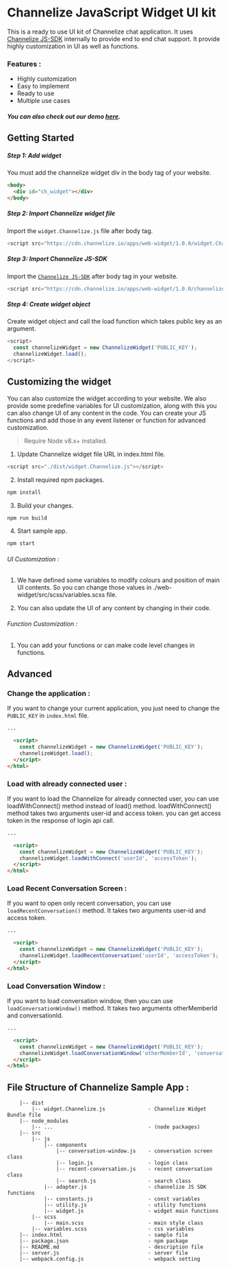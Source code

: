 # Channelize JavaScript Widget UI kit
This is a ready to use UI kit of Channelize chat application.
It uses [Channelize JS-SDK](https://docs.channelize.io/javascript-sdk-introduction-overview) internally to provide end to end chat support. It provide highly customization in UI as well as functions.

### Features : ###
- Highly customization
- Easy to implement
- Ready to use
- Multiple use cases

##### You can also check out our demo [here](https://demo.channelize.io).

## Getting Started

##### Step 1: Add widget #####

You must add the channelize widget div in the body tag of your website.
  
```html
<body>
  <div id="ch_widget"></div>
</body>
```

##### Step 2: Import Channelize widget file #####

Import the `widget.Channelize.js` file after body tag.

```javascript
<script src="https://cdn.channelize.io/apps/web-widget/1.0.0/widget.Channelize.js"></script>
```

##### Step 3: Import Channelize JS-SDK #####

Import the [`Channelize JS-SDK`](https://docs.channelize.io/javascript-sdk-introduction-overview) after body tag in your website.

```javascript
<script src="https://cdn.channelize.io/apps/web-widget/1.0.0/channelize-websdk-min.js"></script>
```

##### Step 4: Create widget object #####

Create widget object and call the load function which takes public key as an argument.

```javascript
<script>
  const channelizeWidget = new ChannelizeWidget('PUBLIC_KEY');
  channelizeWidget.load();
</script>
```

## Customizing the widget
You can also customize the widget according to your website. We also provide some predefine variables for UI customization, along with this you can also change UI of any content in the code.
You can create your JS functions and add those in any event listener or function for advanced customization.

> Require Node v8.x+ installed.

1. Update Channelize widget file URL in index.html file.
```javascript
<script src="./dist/widget.Channelize.js"></script>
```

2. Install required npm packages.
```bash
npm install
```

3. Build your changes.
```bash
npm run build
```
        
4. Start sample app.
```bash
npm start
```

###### UI Customization : ######

1. We have defined some variables to modify colours and position of main UI contents. So you can change those values in ./web-widget/src/scss/variables.scss file.

2. You can also update the UI of any content by changing in their code.

###### Function Customization : ######

1. You can add your functions or can make code level changes in functions.


## Advanced  
### Change the application :
If you want to change your current application, you just need to change the `PUBLIC_KEY` in `index.html` file.

```html
...

  <script>
    const channelizeWidget = new ChannelizeWidget('PUBLIC_KEY');
    channelizeWidget.load();
  </script>
</html>
```

###  Load with already connected user :
If you want to load the Channelize for already connected user, you can use loadWithConnect() method instead of load() method. loadWithConnect() method takes two arguments user-id and access token. you can get access token in the response of login api call.

```html
...

  <script>
    const channelizeWidget = new ChannelizeWidget('PUBLIC_KEY');
    channelizeWidget.loadWithConnect('userId', 'accessToken');
  </script>
</html>
```

### Load Recent Conversation Screen :
If you want to open only recent conversation, you can use `loadRecentConversation()` method. It takes two arguments user-id and access token.

```html
...

  <script>
    const channelizeWidget = new ChannelizeWidget('PUBLIC_KEY');
    channelizeWidget.loadRecentConversation('userId', 'accessToken');
  </script>
</html>
```

### Load Conversation Window :
If you want to load conversation window, then you can use `loadConversationWindow()` method. It takes two arguments otherMemberId and conversationId.

```html
...

  <script>
    const channelizeWidget = new ChannelizeWidget('PUBLIC_KEY');
    channelizeWidget.loadConversationWindow('otherMemberId', 'conversationId');
  </script>
</html>
```

## File Structure of Channelize Sample App :
```
    |-- dist
        |-- widget.Channelize.js              - Channelize Widget Bundle file
    |-- node_modules
        |-- ...                               - (node packages)
    |-- src
        |-- js
            |-- components  
                |-- conversation-window.js    - conversation screen class
                |-- login.js                  - login class
                |-- recent-conversation.js    - recent conversation class
                |-- search.js                 - search class
            |-- adapter.js                    - channelize JS SDK functions
            |-- constants.js                  - const variables
            |-- utility.js                    - utility functions
            |-- widget.js                     - widget main functions
        |-- scss
            |-- main.scss                     - main style class
        |-- variables.scss                    - css variables
    |-- index.html                            - sample file
    |-- package.json                          - npm package
    |-- README.md                             - description file
    |-- server.js                             - server file
    |-- webpack.config.js                     - webpack setting
```
